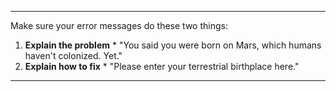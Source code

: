 --------------

Make sure your error messages do these two things:
  1. **Explain the problem**
    * "You said you were born on Mars, which humans haven't colonized. Yet."
  2. **Explain how to fix**
    * "Please enter your terrestrial birthplace here."

--------------
